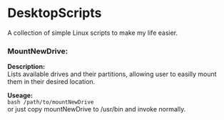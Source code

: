 # DesktopScripts

A collection of simple Linux scripts to make my life easier.

### MountNewDrive:

**Description:**  
Lists available drives and their partitions, allowing user to easilly mount them in their desired location.

**Useage:**  
`bash /path/to/mountNewDrive`  
or just copy mountNewDrive to /usr/bin and invoke normally.
